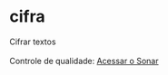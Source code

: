 # cifra
Cifrar textos
<br/>
<br/>
Controle de qualidade: <a href="http://www.sporeon.com:9000/dashboard/index/145" target="_blank">Acessar o Sonar</a>
